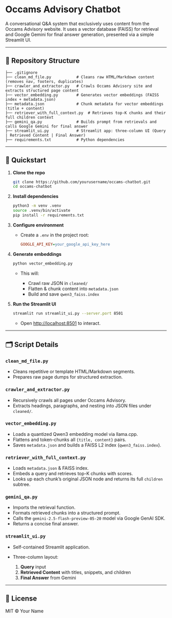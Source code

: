 # Occams Advisory Chatbot

A conversational Q\&A system that exclusively uses content from the Occams Advisory website.  It uses a vector database (FAISS) for retrieval and Google Gemini for final answer generation, presented via a simple Streamlit UI.

---

## 📁 Repository Structure

```
├── .gitignore
├── clean_md_file.py           # Cleans raw HTML/Markdown content (removes nav, footers, duplicates)
├── crawler_and_extractor.py   # Crawls Occams Advisory site and extracts structured page content
├── vector_embedding.py        # Generates vector embeddings (FAISS index + metadata.json)
├── metadata.json              # Chunk metadata for vector embeddings (title + content)
├── retriever_with_full_context.py  # Retrieves top-K chunks and their full children context
├── gemini_qa.py               # Builds prompt from retrievals and calls Google Gemini for final answer
├── streamlit_ui.py            # Streamlit app: three-column UI (Query | Retrieved Content | Final Answer)
├── requirements.txt           # Python dependencies
```

---

## 🚀 Quickstart

1. **Clone the repo**

   ```bash
   git clone https://github.com/yourusername/occams-chatbot.git
   cd occams-chatbot
   ```

2. **Install dependencies**

   ```bash
   python3 -m venv .venv
   source .venv/bin/activate
   pip install -r requirements.txt
   ```

3. **Configure environment**

   * Create a `.env` in the project root:

     ```ini
     GOOGLE_API_KEY=your_google_api_key_here
     ```

4. **Generate embeddings**

   ```bash
   python vector_embedding.py
   ```

   * This will:

     * Crawl raw JSON in `cleaned/`
     * Flatten & chunk content into `metadata.json`
     * Build and save `qwen3_faiss.index`

5. **Run the Streamlit UI**

   ```bash
   streamlit run streamlit_ui.py --server.port 8501
   ```

   * Open [http://localhost:8501](http://localhost:8501) to interact.

---

## 🗂 Script Details

### `clean_md_file.py`

* Cleans repetitive or template HTML/Markdown segments.
* Prepares raw page dumps for structured extraction.

### `crawler_and_extractor.py`

* Recursively crawls all pages under Occams Advisory.
* Extracts headings, paragraphs, and nesting into JSON files under `cleaned/`.

### `vector_embedding.py`

* Loads a quantized Qwen3 embedding model via llama.cpp.
* Flattens and token-chunks all `{title, content}` pairs.
* Saves `metadata.json` and builds a FAISS L2 index (`qwen3_faiss.index`).

### `retriever_with_full_context.py`

* Loads `metadata.json` & FAISS index.
* Embeds a query and retrieves top-K chunks with scores.
* Looks up each chunk’s original JSON node and returns its full `children` subtree.

### `gemini_qa.py`

* Imports the retrieval function.
* Formats retrieved chunks into a structured prompt.
* Calls the `gemini-2.5-flash-preview-05-20` model via Google GenAI SDK.
* Returns a concise final answer.

### `streamlit_ui.py`

* Self-contained Streamlit application.
* Three-column layout:

  1. **Query** input
  2. **Retrieved Content** with titles, snippets, and children
  3. **Final Answer** from Gemini

---


## 📜 License

MIT © Your Name
